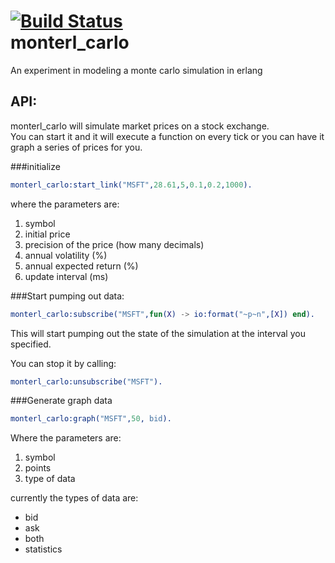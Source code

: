 [![Build Status](https://travis-ci.org/nisbus/monterl_carlo.png?branch=master)](https://travis-ci.org/nisbus/monterl_carlo)  
monterl_carlo
=============

An experiment in modeling a monte carlo simulation in erlang
  

## API:  
  
monterl_carlo will simulate market prices on a stock exchange.  
You can start it and it will execute a function on every tick or you can have it graph a series of prices for you.  
  
###initialize    
  
```erlang
monterl_carlo:start_link("MSFT",28.61,5,0.1,0.2,1000).
```
  
where the parameters are:   
1. symbol  
2. initial price  
3. precision of the price (how many decimals)  
4. annual volatility (%)  
5. annual expected return (%)  
6. update interval (ms)  
  
###Start pumping out data:  
  
```erlang
monterl_carlo:subscribe("MSFT",fun(X) -> io:format("~p~n",[X]) end).
```  
  
This will start pumping out the state of the simulation at the interval you specified.  
  
You can stop it by calling:  
  
```erlang
monterl_carlo:unsubscribe("MSFT").
```  
  

###Generate graph data  
  
```erlang
monterl_carlo:graph("MSFT",50, bid).
```  
  
Where the parameters are:  
1. symbol  
2. points  
3. type of data  
  
currently the types of data are:
* bid  
* ask  
* both  
* statistics  
  

